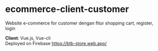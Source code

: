 # ecommerce-client-customer
Website e-commerce for customer dengan fitur shopping cart, register, login

**Client**: Vue.js, Vue-cli
<br>
Deployed on Firebase https://btb-store.web.app/
